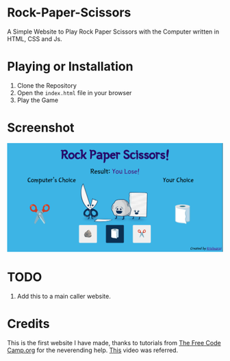 # Rock-Paper-Scissors
A Simple Website to Play Rock Paper Scissors with the Computer written in HTML, CSS and Js. 

# Playing or Installation
1. Clone the Repository
2. Open the `index.html` file in your browser
3. Play the Game

# Screenshot
![](Screenshot.png)

# TODO
1. Add this to a main caller website. 

# Credits
This is the first website I have made, thanks to tutorials from [The Free Code Camp.org](https://www.youtube.com/@freecodecamp) for the neverending help.
[This](https://www.youtube.com/watch?v=ec8vSKJuZTk&list=PLVzJm6SiAms8ghmF98T7bCiM7oAfA3uTW&index=13&t=5442s) video was referred. 